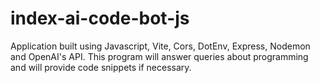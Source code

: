 # index-ai-code-bot-js
Application built using Javascript, Vite, Cors, DotEnv, Express, Nodemon and OpenAI's API. This program will answer queries about programming and will provide code snippets if necessary.

